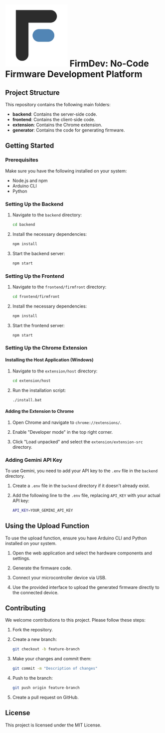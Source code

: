 # <img src="./logo.jpg" alt="FirmDev Logo" width="200" height="200"> FirmDev: No-Code Firmware Development Platform

## Project Structure

This repository contains the following main folders:

- **backend**: Contains the server-side code.
- **frontend**: Contains the client-side code.
- **extension**: Contains the Chrome extension.
- **generator**: Contains the code for generating firmware.

## Getting Started

### Prerequisites

Make sure you have the following installed on your system:

- Node.js and npm
- Arduino CLI
- Python

### Setting Up the Backend

1. Navigate to the `backend` directory:
    ```sh
    cd backend
    ```

2. Install the necessary dependencies:
    ```sh
    npm install
    ```

3. Start the backend server:
    ```sh
    npm start
    ```

### Setting Up the Frontend

1. Navigate to the `frontend/firmfront` directory:
    ```sh
    cd frontend/firmfront
    ```

2. Install the necessary dependencies:
    ```sh
    npm install
    ```

3. Start the frontend server:
    ```sh
    npm start
    ```

### Setting Up the Chrome Extension

#### Installing the Host Application (Windows)

1. Navigate to the `extension/host` directory:
    ```sh
    cd extension/host
    ```

2. Run the installation script:
    ```sh
    ./install.bat
    ```

#### Adding the Extension to Chrome

1. Open Chrome and navigate to `chrome://extensions/`.

2. Enable "Developer mode" in the top right corner.

3. Click "Load unpacked" and select the `extension/extension-src` directory.

### Adding Gemini API Key

To use Gemini, you need to add your API key to the `.env` file in the `backend` directory.

1. Create a `.env` file in the `backend` directory if it doesn't already exist.

2. Add the following line to the `.env` file, replacing `API_KEY` with your actual API key:
    ```sh
    API_KEY=YOUR_GEMINI_API_KEY
    ```

## Using the Upload Function

To use the upload function, ensure you have Arduino CLI and Python installed on your system.

1. Open the web application and select the hardware components and settings.

2. Generate the firmware code.

3. Connect your microcontroller device via USB.

4. Use the provided interface to upload the generated firmware directly to the connected device.

## Contributing

We welcome contributions to this project. Please follow these steps:

1. Fork the repository.

2. Create a new branch:
    ```sh
    git checkout -b feature-branch
    ```

3. Make your changes and commit them:
    ```sh
    git commit -m "Description of changes"
    ```

4. Push to the branch:
    ```sh
    git push origin feature-branch
    ```

5. Create a pull request on GitHub.

## License

This project is licensed under the MIT License.
